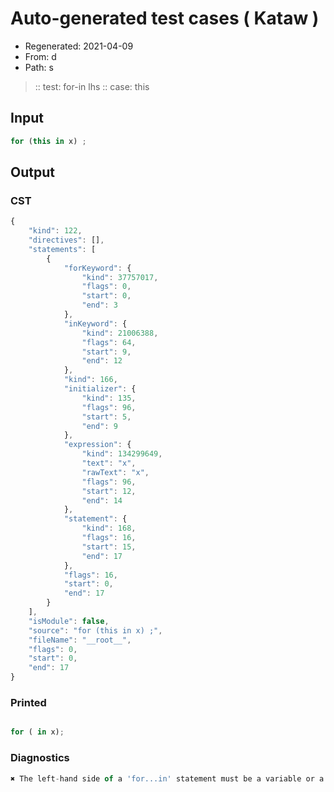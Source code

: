 # Auto-generated test cases ( Kataw )
- Regenerated: 2021-04-09
- From: d
- Path: s
> :: test: for-in lhs
> :: case: this
## Input

`````js
for (this in x) ;
`````

## Output

### CST

```javascript
{
    "kind": 122,
    "directives": [],
    "statements": [
        {
            "forKeyword": {
                "kind": 37757017,
                "flags": 0,
                "start": 0,
                "end": 3
            },
            "inKeyword": {
                "kind": 21006388,
                "flags": 64,
                "start": 9,
                "end": 12
            },
            "kind": 166,
            "initializer": {
                "kind": 135,
                "flags": 96,
                "start": 5,
                "end": 9
            },
            "expression": {
                "kind": 134299649,
                "text": "x",
                "rawText": "x",
                "flags": 96,
                "start": 12,
                "end": 14
            },
            "statement": {
                "kind": 168,
                "flags": 16,
                "start": 15,
                "end": 17
            },
            "flags": 16,
            "start": 0,
            "end": 17
        }
    ],
    "isModule": false,
    "source": "for (this in x) ;",
    "fileName": "__root__",
    "flags": 0,
    "start": 0,
    "end": 17
}
```

### Printed

```javascript

for ( in x);
```

### Diagnostics

```javascript
✖ The left-hand side of a 'for...in' statement must be a variable or a property access. - start: 12, end: 14

```

